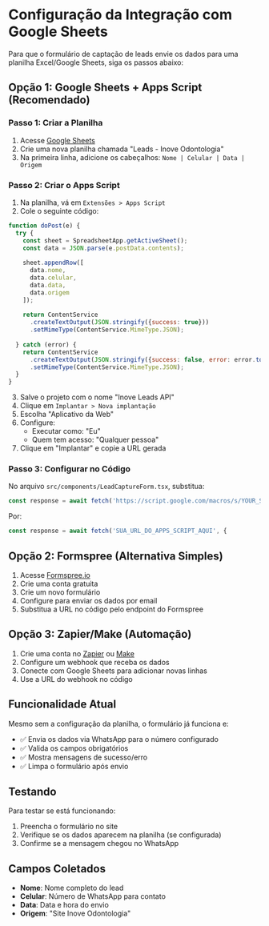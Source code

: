 # Configuração da Integração com Google Sheets

Para que o formulário de captação de leads envie os dados para uma planilha Excel/Google Sheets, siga os passos abaixo:

## Opção 1: Google Sheets + Apps Script (Recomendado)

### Passo 1: Criar a Planilha
1. Acesse [Google Sheets](https://sheets.google.com)
2. Crie uma nova planilha chamada "Leads - Inove Odontologia"
3. Na primeira linha, adicione os cabeçalhos: `Nome | Celular | Data | Origem`

### Passo 2: Criar o Apps Script
1. Na planilha, vá em `Extensões > Apps Script`
2. Cole o seguinte código:

```javascript
function doPost(e) {
  try {
    const sheet = SpreadsheetApp.getActiveSheet();
    const data = JSON.parse(e.postData.contents);
    
    sheet.appendRow([
      data.nome,
      data.celular,
      data.data,
      data.origem
    ]);
    
    return ContentService
      .createTextOutput(JSON.stringify({success: true}))
      .setMimeType(ContentService.MimeType.JSON);
      
  } catch (error) {
    return ContentService
      .createTextOutput(JSON.stringify({success: false, error: error.toString()}))
      .setMimeType(ContentService.MimeType.JSON);
  }
}
```

3. Salve o projeto com o nome "Inove Leads API"
4. Clique em `Implantar > Nova implantação`
5. Escolha "Aplicativo da Web"
6. Configure:
   - Executar como: "Eu"
   - Quem tem acesso: "Qualquer pessoa"
7. Clique em "Implantar" e copie a URL gerada

### Passo 3: Configurar no Código
No arquivo `src/components/LeadCaptureForm.tsx`, substitua:
```typescript
const response = await fetch('https://script.google.com/macros/s/YOUR_SCRIPT_ID/exec', {
```

Por:
```typescript
const response = await fetch('SUA_URL_DO_APPS_SCRIPT_AQUI', {
```

## Opção 2: Formspree (Alternativa Simples)

1. Acesse [Formspree.io](https://formspree.io)
2. Crie uma conta gratuita
3. Crie um novo formulário
4. Configure para enviar os dados por email
5. Substitua a URL no código pelo endpoint do Formspree

## Opção 3: Zapier/Make (Automação)

1. Crie uma conta no [Zapier](https://zapier.com) ou [Make](https://make.com)
2. Configure um webhook que receba os dados
3. Conecte com Google Sheets para adicionar novas linhas
4. Use a URL do webhook no código

## Funcionalidade Atual

Mesmo sem a configuração da planilha, o formulário já funciona e:
- ✅ Envia os dados via WhatsApp para o número configurado
- ✅ Valida os campos obrigatórios
- ✅ Mostra mensagens de sucesso/erro
- ✅ Limpa o formulário após envio

## Testando

Para testar se está funcionando:
1. Preencha o formulário no site
2. Verifique se os dados aparecem na planilha (se configurada)
3. Confirme se a mensagem chegou no WhatsApp

## Campos Coletados

- **Nome**: Nome completo do lead
- **Celular**: Número de WhatsApp para contato
- **Data**: Data e hora do envio
- **Origem**: "Site Inove Odontologia"
